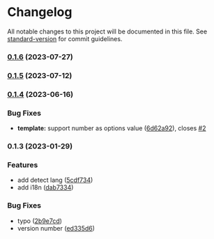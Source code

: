 # Changelog

All notable changes to this project will be documented in this file. See [standard-version](https://github.com/conventional-changelog/standard-version) for commit guidelines.

### [0.1.6](https://github.com/crimx/val-i18n/compare/v0.1.5...v0.1.6) (2023-07-27)

### [0.1.5](https://github.com/crimx/val-i18n/compare/v0.1.4...v0.1.5) (2023-07-12)

### [0.1.4](https://github.com/crimx/val-i18n/compare/v0.1.3...v0.1.4) (2023-06-16)


### Bug Fixes

* **template:** support number as options value ([6d62a92](https://github.com/crimx/val-i18n/commit/6d62a922de78bd69f8983c03c696166f0e51928a)), closes [#2](https://github.com/crimx/val-i18n/issues/2)

### 0.1.3 (2023-01-29)


### Features

* add detect lang ([5cdf734](https://github.com/crimx/val-i18n/commit/5cdf734dec395558ad67c1617d28aa015bc1dd89))
* add i18n ([dab7334](https://github.com/crimx/val-i18n/commit/dab7334af7f8e9f03cde2e5538dd3659f75808a8))


### Bug Fixes

* typo ([2b9e7cd](https://github.com/crimx/val-i18n/commit/2b9e7cdece8824d218553ba60e63b11e92a0770b))
* version number ([ed335d6](https://github.com/crimx/val-i18n/commit/ed335d6713cf222a24ca5d978617d6eb1f92cc2f))
